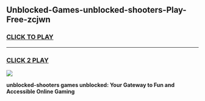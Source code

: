 
## Unblocked-Games-unblocked-shooters-Play-Free-zcjwn
<h3>
<a href="https://premium76.site?title=unblocked-shooters&ref=18A1">CLICK TO PLAY</a></h3>
<hr>

<h3>
<a href="https://premium76.site?title=unblocked-shooters&ref=18A1">CLICK 2 PLAY</a>
  
</h3>

<a href="https://premium76.site?title=unblocked-shooters&ref=18A1"><img src="https://clearcache.store/games.png"></a>


**unblocked-shooters games unblocked: Your Gateway to Fun and Accessible Online Gaming**
